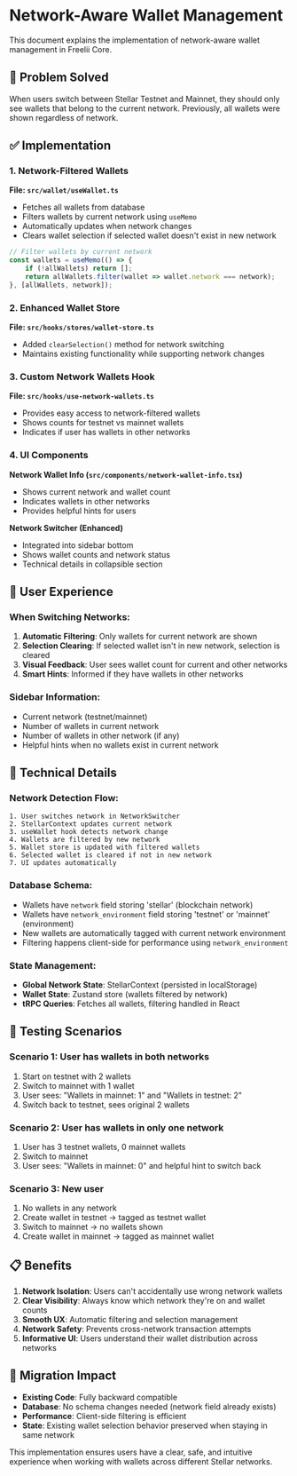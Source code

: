 # Network-Aware Wallet Management

This document explains the implementation of network-aware wallet management in Freelii Core.

## 🎯 **Problem Solved**

When users switch between Stellar Testnet and Mainnet, they should only see wallets that belong to the current network. Previously, all wallets were shown regardless of network.

## ✅ **Implementation**

### **1. Network-Filtered Wallets**

**File: `src/wallet/useWallet.ts`**
- Fetches all wallets from database
- Filters wallets by current network using `useMemo`
- Automatically updates when network changes
- Clears wallet selection if selected wallet doesn't exist in new network

```typescript
// Filter wallets by current network
const wallets = useMemo(() => {
    if (!allWallets) return [];
    return allWallets.filter(wallet => wallet.network === network);
}, [allWallets, network]);
```

### **2. Enhanced Wallet Store**

**File: `src/hooks/stores/wallet-store.ts`**
- Added `clearSelection()` method for network switching
- Maintains existing functionality while supporting network changes

### **3. Custom Network Wallets Hook**

**File: `src/hooks/use-network-wallets.ts`**
- Provides easy access to network-filtered wallets
- Shows counts for testnet vs mainnet wallets
- Indicates if user has wallets in other networks

### **4. UI Components**

**Network Wallet Info (`src/components/network-wallet-info.tsx`)**
- Shows current network and wallet count
- Indicates wallets in other networks
- Provides helpful hints for users

**Network Switcher (Enhanced)**
- Integrated into sidebar bottom
- Shows wallet counts and network status
- Technical details in collapsible section

## 🚀 **User Experience**

### **When Switching Networks:**

1. **Automatic Filtering**: Only wallets for current network are shown
2. **Selection Clearing**: If selected wallet isn't in new network, selection is cleared
3. **Visual Feedback**: User sees wallet count for current and other networks
4. **Smart Hints**: Informed if they have wallets in other networks

### **Sidebar Information:**
- Current network (testnet/mainnet)
- Number of wallets in current network
- Number of wallets in other network (if any)
- Helpful hints when no wallets exist in current network

## 🔧 **Technical Details**

### **Network Detection Flow:**
```
1. User switches network in NetworkSwitcher
2. StellarContext updates current network
3. useWallet hook detects network change
4. Wallets are filtered by new network
5. Wallet store is updated with filtered wallets
6. Selected wallet is cleared if not in new network
7. UI updates automatically
```

### **Database Schema:**
- Wallets have `network` field storing 'stellar' (blockchain network)
- Wallets have `network_environment` field storing 'testnet' or 'mainnet' (environment)
- New wallets are automatically tagged with current network environment
- Filtering happens client-side for performance using `network_environment`

### **State Management:**
- **Global Network State**: StellarContext (persisted in localStorage)
- **Wallet State**: Zustand store (wallets filtered by network)
- **tRPC Queries**: Fetches all wallets, filtering handled in React

## 🧪 **Testing Scenarios**

### **Scenario 1: User has wallets in both networks**
1. Start on testnet with 2 wallets
2. Switch to mainnet with 1 wallet
3. User sees: "Wallets in mainnet: 1" and "Wallets in testnet: 2"
4. Switch back to testnet, sees original 2 wallets

### **Scenario 2: User has wallets in only one network**
1. User has 3 testnet wallets, 0 mainnet wallets
2. Switch to mainnet
3. User sees: "Wallets in mainnet: 0" and helpful hint to switch back

### **Scenario 3: New user**
1. No wallets in any network
2. Create wallet in testnet → tagged as testnet wallet
3. Switch to mainnet → no wallets shown
4. Create wallet in mainnet → tagged as mainnet wallet

## 📋 **Benefits**

1. **Network Isolation**: Users can't accidentally use wrong network wallets
2. **Clear Visibility**: Always know which network they're on and wallet counts
3. **Smooth UX**: Automatic filtering and selection management
4. **Network Safety**: Prevents cross-network transaction attempts
5. **Informative UI**: Users understand their wallet distribution across networks

## 🔄 **Migration Impact**

- **Existing Code**: Fully backward compatible
- **Database**: No schema changes needed (network field already exists)
- **Performance**: Client-side filtering is efficient
- **State**: Existing wallet selection behavior preserved when staying in same network

This implementation ensures users have a clear, safe, and intuitive experience when working with wallets across different Stellar networks.